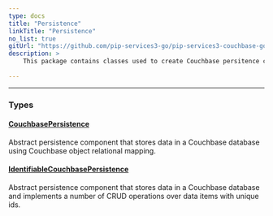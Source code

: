 ```yaml
---
type: docs
title: "Persistence"
linkTitle: "Persistence"
no_list: true
gitUrl: "https://github.com/pip-services3-go/pip-services3-couchbase-go"
description: >
    This package contains classes used to create Couchbase persitence components. 
    
---
```

---

<div class="module-body"> 

### Types

#### [CouchbasePersistence](couchbase_persistence)
Abstract persistence component that stores data in a Couchbase database using Couchbase object relational mapping. 

#### [IdentifiableCouchbasePersistence](identifiable_couchbase_persistence)
Abstract persistence component that stores data in a Couchbase database and implements a number of CRUD operations over data items with unique ids.

</div>
